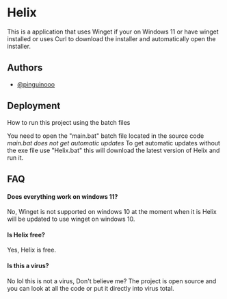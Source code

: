 
# Helix
This is a application that uses Winget if your on Windows 11 or have winget installed or uses Curl to download the installer and automatically open the installer.




## Authors

- [@pinguinooo](https://github.com/pinguinooo)


## Deployment

How to run this project using the batch files

You need to open the "main.bat" batch file located in the source code *main.bat does not get automatic updates*
To get automatic updates without the exe file use "Helix.bat" this will download the latest version of Helix and run it.

## FAQ

#### Does everything work on windows 11?

No, Winget is not supported on windows 10 at the moment when it is Helix will be updated to use winget on windows 10.

#### Is Helix free?

Yes, Helix is free.

#### Is this a virus?

No lol this is not a virus, Don't believe me? The project is open source and you can look at all the code or put it directly into virus total.




